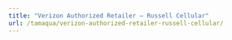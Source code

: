 ```yaml
---
title: "Verizon Authorized Retailer – Russell Cellular"
url: /tamaqua/verizon-authorized-retailer-russell-cellular/
---
```

